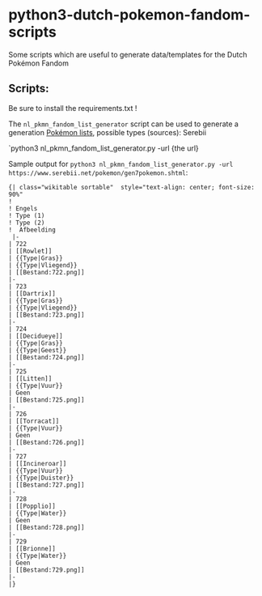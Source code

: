 # python3-dutch-pokemon-fandom-scripts
Some scripts which are useful to generate data/templates for the Dutch Pokémon Fandom

## Scripts:

Be sure to install the requirements.txt !

The `nl_pkmn_fandom_list_generator` script can be used to generate a generation [Pokémon lists](https://pokemon.fandom.com/nl/wiki/Lijst_van_Pok%C3%A9mon), possible types (sources): Serebii 

`python3 nl_pkmn_fandom_list_generator.py -url {the url}

Sample output for `python3 nl_pkmn_fandom_list_generator.py -url https://www.serebii.net/pokemon/gen7pokemon.shtml`:
```
{| class="wikitable sortable"  style="text-align: center; font-size: 90%"
!
! Engels
! Type (1)
! Type (2)
!  Afbeelding
 |-
| 722
| [[Rowlet]]
| {{Type|Gras}}
| {{Type|Vliegend}}
| [[Bestand:722.png]]
|-
| 723
| [[Dartrix]]
| {{Type|Gras}}
| {{Type|Vliegend}}
| [[Bestand:723.png]]
|-
| 724
| [[Decidueye]]
| {{Type|Gras}}
| {{Type|Geest}}
| [[Bestand:724.png]]
|-
| 725
| [[Litten]]
| {{Type|Vuur}}
| Geen
| [[Bestand:725.png]]
|-
| 726
| [[Torracat]]
| {{Type|Vuur}}
| Geen
| [[Bestand:726.png]]
|-
| 727
| [[Incineroar]]
| {{Type|Vuur}}
| {{Type|Duister}}
| [[Bestand:727.png]]
|-
| 728
| [[Popplio]]
| {{Type|Water}}
| Geen
| [[Bestand:728.png]]
|-
| 729
| [[Brionne]]
| {{Type|Water}}
| Geen
| [[Bestand:729.png]]
|-
|}
```

